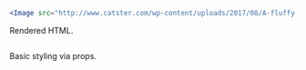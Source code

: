 <!-- Description -->

<!-- Minimal JSX to showcase component -->

```jsx
<Image src="http://www.catster.com/wp-content/uploads/2017/08/A-fluffy-cat-looking-funny-surprised-or-concerned.jpg" wrapped/>
```

Rendered HTML.

```html

```

<!-- while(not done) { Prop explanation, examples } -->

Basic styling via props.

```jsx
```

<!-- Cool styling example -->
